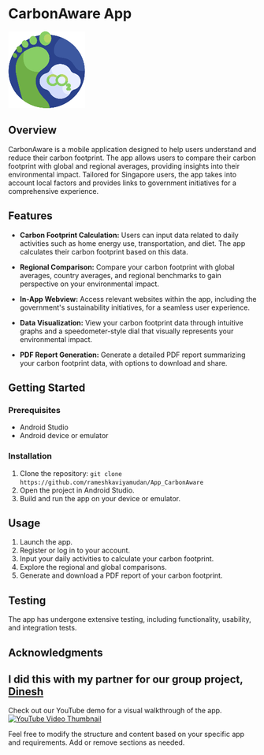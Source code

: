 # CarbonAware App

![alt text](https://github.com/rameshkaviyamudan/App_CarbonAware/blob/master/LoginRegisterFireBases/app/src/main/res/drawable/icon.png)

## Overview

CarbonAware is a mobile application designed to help users understand and reduce their carbon footprint. The app allows users to compare their carbon footprint with global and regional averages, providing insights into their environmental impact. Tailored for Singapore users, the app takes into account local factors and provides links to government initiatives for a comprehensive experience.

## Features

- **Carbon Footprint Calculation:** Users can input data related to daily activities such as home energy use, transportation, and diet. The app calculates their carbon footprint based on this data.

- **Regional Comparison:** Compare your carbon footprint with global averages, country averages, and regional benchmarks to gain perspective on your environmental impact.

- **In-App Webview:** Access relevant websites within the app, including the government's sustainability initiatives, for a seamless user experience.

- **Data Visualization:** View your carbon footprint data through intuitive graphs and a speedometer-style dial that visually represents your environmental impact.

- **PDF Report Generation:** Generate a detailed PDF report summarizing your carbon footprint data, with options to download and share.

## Getting Started

### Prerequisites

- Android Studio
- Android device or emulator

### Installation

1. Clone the repository: `git clone https://github.com/rameshkaviyamudan/App_CarbonAware`
2. Open the project in Android Studio.
3. Build and run the app on your device or emulator.

## Usage

1. Launch the app.
2. Register or log in to your account.
3. Input your daily activities to calculate your carbon footprint.
4. Explore the regional and global comparisons.
5. Generate and download a PDF report of your carbon footprint.

## Testing

The app has undergone extensive testing, including functionality, usability, and integration tests.

## Acknowledgments

I did this with my partner for our group project, [Dinesh](https://github.com/lowkeydinesh)
---
Check out our YouTube demo for a visual walkthrough of the app.
<a href="https://youtu.be/YRA13SC-9PA" target="_blank"><img src="https://i9.ytimg.com/vi/YRA13SC-9PA/mqdefault.jpg?sqp=CPzdo7AG-oaymwEmCMACELQB8quKqQMa8AEB-AH-CYAC0AWKAgwIABABGGUgZShlMA8=&rs=AOn4CLC1RIHKdQikPxkCjeYj4l-6ZlLCHQ" alt="YouTube Video Thumbnail"></a>

Feel free to modify the structure and content based on your specific app and requirements. Add or remove sections as needed.
